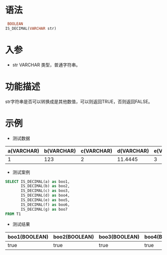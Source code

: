 # 语法

```sql
 BOOLEAN
IS_DECIMAL(VARCHAR str)
```

# 入参

- str VARCHAR 类型，普通字符串。

# 功能描述

str字符串是否可以转换成是其他数值，可以则返回TRUE，否则返回FALSE。

# 示例

- 测试数据

| a(VARCHAR) | b(VARCHAR) | c(VARCHAR) | d(VARCHAR) | e(VARCHAR) | f(VARCHAR) | g(VARCHAR) |
|------------|------------|------------|------------|------------|------------|------------|
| 1          | 123        | 2          | 11.4445    | 3          | asd        | null       |

- 测试案例

```sql
SELECT IS_DECIMAL(a) as boo1,
       IS_DECIMAL(b) as boo2,
       IS_DECIMAL(c) as boo3,
       IS_DECIMAL(d) as boo4,
       IS_DECIMAL(e) as boo5,
       IS_DECIMAL(f) as boo6,
       IS_DECIMAL(g) as boo7
FROM T1
```

- 测试结果

| boo1(BOOLEAN) | boo2(BOOLEAN) | boo3(BOOLEAN) | boo4(BOOLEAN) | boo5(BOOLEAN) | boo6(BOOLEAN) | boo7(BOOLEAN) |
|---------------|---------------|---------------|---------------|---------------|---------------|---------------|
| true          | true          | true          | true          | true          | false         | false         |

